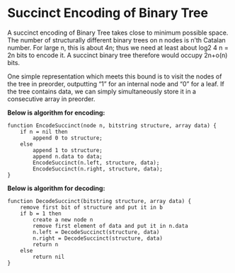 # Succinct Encoding of Binary Tree
A succinct encoding of Binary Tree takes close to minimum possible space. The number of structurally different binary trees on n nodes is n’th Catalan number. For large n, this is about 4n; thus we need at least about log2 4 n = 2n bits to encode it. A succinct binary tree therefore would occupy 2n+o(n) bits.

One simple representation which meets this bound is to visit the nodes of the tree in preorder, outputting “1” for an internal node and “0” for a leaf. If the tree contains data, we can simply simultaneously store it in a consecutive array in preorder.

**Below is algorithm for encoding:**

```
function EncodeSuccinct(node n, bitstring structure, array data) {
    if n = nil then
        append 0 to structure;
    else
        append 1 to structure;
        append n.data to data;
        EncodeSuccinct(n.left, structure, data);
        EncodeSuccinct(n.right, structure, data);
}
```

**Below is algorithm for decoding:**

```
function DecodeSuccinct(bitstring structure, array data) {
    remove first bit of structure and put it in b
    if b = 1 then
        create a new node n
        remove first element of data and put it in n.data
        n.left = DecodeSuccinct(structure, data)
        n.right = DecodeSuccinct(structure, data)
        return n
    else
        return nil
}
```

